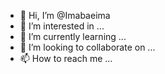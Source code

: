 - 👋 Hi, I’m @Imabaeima
- 👀 I’m interested in ...
- 🌱 I’m currently learning ...
- 💞️ I’m looking to collaborate on ...
- 📫 How to reach me ...

<!---
Imabaeima/Imabaeima is a ✨ special ✨ repository because its `README.md` (this file) appears on your GitHub profile.
You can click the Preview link to take a look at your changes.
--->
